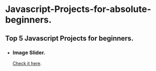 # Javascript-Projects-for-absolute-beginners.
## Top 5 Javascript Projects for beginners.

- ### Image Slider.
  [Check it here](https://www.youtube.com/watch?v=KcdBOoK3Pfw).
